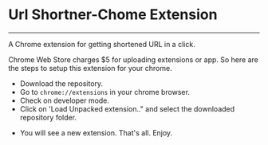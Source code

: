 # Url Shortner-Chome Extension
<hr>
<p>A Chrome extension for getting shortened URL in a click.</p>

<p>Chrome Web Store charges $5 for uploading extensions or app. So here are the steps to setup this extension for your chrome.</p>
<p>
  <ul>
    <li>Download the repository.</li>
    <li>Go to <code>chrome://extensions</code> in your chrome browser.</li>
    <li>Check on developer mode.</li>
    <li>Click on 'Load Unpacked extension.." and select the downloaded repository folder.</p>
    <li>You will see a new extension. That's all. Enjoy.</li>
  </ul>
</p>

